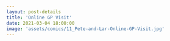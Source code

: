 ```yaml
---
layout: post-details
title: 'Online GP Visit'
date: 2021-03-04 18:00:00
image: 'assets/comics/11_Pete-and-Lar-Online-GP-Visit.jpg'
---
```

